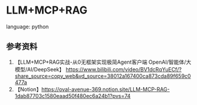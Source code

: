 # LLM+MCP+RAG
language: python
## 参考资料
1. 【LLM+MCP+RAG实战-从0无框架实现极简Agent客户端 OpenAI/智能体/大模型/AI/DeepSeek】 https://www.bilibili.com/video/BV1dcRqYuECf/?share_source=copy_web&vd_source=38012a167400ca873cda89f659c0477a
2. 【Notion】https://oval-avenue-369.notion.site/LLM-MCP-RAG-1dab87703c1580eaad50f480ec6a24b1?pvs=74